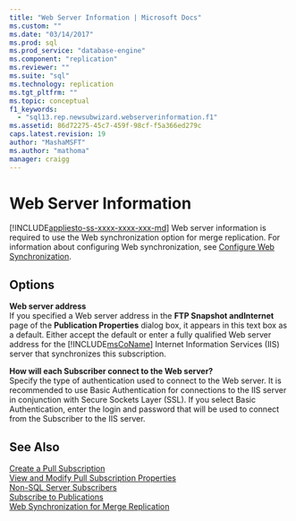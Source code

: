 ```yaml
---
title: "Web Server Information | Microsoft Docs"
ms.custom: ""
ms.date: "03/14/2017"
ms.prod: sql
ms.prod_service: "database-engine"
ms.component: "replication"
ms.reviewer: ""
ms.suite: "sql"
ms.technology: replication
ms.tgt_pltfrm: ""
ms.topic: conceptual
f1_keywords: 
  - "sql13.rep.newsubwizard.webserverinformation.f1"
ms.assetid: 86d72275-45c7-459f-98cf-f5a366ed279c
caps.latest.revision: 19
author: "MashaMSFT"
ms.author: "mathoma"
manager: craigg
---
```

# Web Server Information
[!INCLUDE[appliesto-ss-xxxx-xxxx-xxx-md](../../includes/appliesto-ss-xxxx-xxxx-xxx-md.md)]
  Web server information is required to use the Web synchronization option for merge replication. For information about configuring Web synchronization, see [Configure Web Synchronization](../../relational-databases/replication/configure-web-synchronization.md).  
  
## Options  
 **Web server address**  
 If you specified a Web server address in the **FTP Snapshot andInternet** page of the **Publication Properties** dialog box, it appears in this text box as a default. Either accept the default or enter a fully qualified Web server address for the [!INCLUDE[msCoName](../../includes/msconame-md.md)] Internet Information Services (IIS) server that synchronizes this subscription.  
  
 **How will each Subscriber connect to the Web server?**  
 Specify the type of authentication used to connect to the Web server. It is recommended to use Basic Authentication for connections to the IIS server in conjunction with Secure Sockets Layer (SSL). If you select Basic Authentication, enter the login and password that will be used to connect from the Subscriber to the IIS server.  
  
## See Also  
 [Create a Pull Subscription](../../relational-databases/replication/create-a-pull-subscription.md)   
 [View and Modify Pull Subscription Properties](../../relational-databases/replication/view-and-modify-pull-subscription-properties.md)   
 [Non-SQL Server Subscribers](../../relational-databases/replication/non-sql/non-sql-server-subscribers.md)   
 [Subscribe to Publications](../../relational-databases/replication/subscribe-to-publications.md)   
 [Web Synchronization for Merge Replication](../../relational-databases/replication/web-synchronization-for-merge-replication.md)  
  
  
